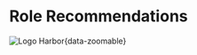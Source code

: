 # Role Recommendations

![Logo Harbor](/images/role-and-permission/RoleRecommendations.png){data-zoomable}

